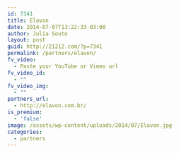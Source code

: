 ```yaml
---
id: 7341
title: Elavon
date: 2014-07-07T13:22:33-03:00
author: Julia Souto
layout: post
guid: http://21212.com/?p=7341
permalink: /partners/elavon/
fv_video:
  - Paste your YouTube or Vimeo url
fv_video_id:
  - ""
fv_video_img:
  - ""
partners_url:
  - http://elavon.com.br/
is_premium:
  - 'false'
image: /assets/wp-content/uploads/2014/07/Elavon.jpg
categories:
  - partners
---
```

